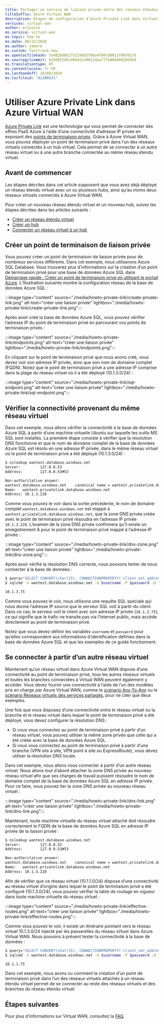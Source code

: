 ```yaml
---
title: Partager un service de liaison privée entre des réseaux étendus virtuels
titleSuffix: Azure Virtual WAN
description: Étapes de configuration d’Azure Private Link dans Virtual WAN
services: virtual-wan
author: erjosito
ms.service: virtual-wan
ms.topic: how-to
ms.date: 09/22/2020
ms.author: jomore
ms.custom: fasttrack-new
ms.openlocfilehash: fa4828d8b2752168d5f66a4f80c00611f80f0176
ms.sourcegitcommit: 829d951d5c90442a38012daaf77e86046018e5b9
ms.translationtype: HT
ms.contentlocale: fr-FR
ms.lasthandoff: 10/09/2020
ms.locfileid: "91306631"
---
```

# <a name="use-private-link-in-virtual-wan"></a>Utiliser Azure Private Link dans Azure Virtual WAN

[Azure Private Link](../private-link/private-link-overview.md) est une technologie qui vous permet de connecter des offres PaaS Azure à l’aide d’une connectivité d’adresse IP privée en exposant des [points de terminaison privés](../private-link/private-endpoint-overview.md). Grâce à Azure Virtual WAN, vous pouvez déployer un point de terminaison privé dans l’un des réseaux virtuels connectés à un hub virtuel. Cela permet de se connecter à un autre réseau virtuel ou à une autre branche connectée au même réseau étendu virtuel.

## <a name="before-you-begin"></a>Avant de commencer

Les étapes décrites dans cet article supposent que vous avez déjà déployé un réseau étendu virtuel avec un ou plusieurs hubs, ainsi qu’au moins deux réseaux virtuels connectés à Azure Virtual WAN.

Pour créer un nouveau réseau étendu virtuel et un nouveau hub, suivez les étapes décrites dans les articles suivants :

* [Créer un réseau étendu virtuel](virtual-wan-site-to-site-portal.md#openvwan)
* [Créer un hub](virtual-wan-site-to-site-portal.md#hub)
* [Connecter un réseau virtuel à un hub](virtual-wan-site-to-site-portal.md#hub)

## <a name="create-a-private-link-endpoint"></a><a name="endpoint"></a>Créer un point de terminaison de liaison privée

Vous pouvez créer un point de terminaison de liaison privée pour de nombreux services différents. Dans cet exemple, nous utiliserons Azure SQL Database. Vous trouverez plus d’informations sur la création d’un point de terminaison privé pour une base de données Azure SQL dans [Démarrage rapide : Créer un point de terminaison privé en utilisant le portail Azure](../private-link/create-private-endpoint-portal.md). L’illustration suivante montre la configuration réseau de la base de données Azure SQL :

:::image type="content" source="./media/howto-private-link/create-private-link.png" alt-text="créer une liaison privée" lightbox="./media/howto-private-link/create-private-link.png":::

Après avoir créé la base de données Azure SQL, vous pouvez vérifier l’adresse IP du point de terminaison privé en parcourant vos points de terminaison privés :

:::image type="content" source="./media/howto-private-link/endpoints.png" alt-text="créer une liaison privée" lightbox="./media/howto-private-link/endpoints.png":::

En cliquant sur le point de terminaison privé que nous avons créé, vous devez voir son adresse IP privée, ainsi que son nom de domaine complet (FQDN). Notez que le point de terminaison privé a une adresse IP comprise dans la plage du réseau virtuel où il a été déployé (10.1.3.0/24) :

:::image type="content" source="./media/howto-private-link/sql-endpoint.png" alt-text="créer une liaison privée" lightbox="./media/howto-private-link/sql-endpoint.png":::

## <a name="verify-connectivity-from-the-same-vnet"></a><a name="connectivity"></a>Vérifier la connectivité provenant du même réseau virtuel

Dans cet exemple, nous allons vérifier la connectivité à la base de données Azure SQL à partir d’une machine virtuelle Ubuntu sur laquelle les outils MS SQL sont installés. La première étape consiste à vérifier que la résolution DNS fonctionne et que le nom de domaine complet de la base de données Azure SQL est résolu en une adresse IP privée, dans le même réseau virtuel où le point de terminaison privé a été déployé (10.1.3.0/24) :

```bash
$ nslookup wantest.database.windows.net
Server:         127.0.0.53
Address:        127.0.0.53#53

Non-authoritative answer:
wantest.database.windows.net    canonical name = wantest.privatelink.database.windows.net.
Name:   wantest.privatelink.database.windows.net
Address: 10.1.3.228
```

Comme vous pouvez le voir dans la sortie précédente, le nom de domaine complet `wantest.database.windows.net` est mappé à `wantest.privatelink.database.windows.net`, que la zone DNS privée créée avec le point de terminaison privé résoudra en l’adresse IP privée `10.1.3.228`. L’examen de la zone DNS privée confirmera qu’il existe un enregistrement A pour le point de terminaison privé mappé à l’adresse IP privée :

:::image type="content" source="./media/howto-private-link/dns-zone.png" alt-text="créer une liaison privée" lightbox="./media/howto-private-link/dns-zone.png":::

Après avoir vérifié la résolution DNS correcte, nous pouvons tenter de nous connecter à la base de données :

```bash
$ query="SELECT CONVERT(char(15), CONNECTIONPROPERTY('client_net_address'));"
$ sqlcmd -S wantest.database.windows.net -U $username -P $password -Q "$query"

10.1.3.75
```

Comme vous pouvez le voir, nous utilisons une requête SQL spéciale qui nous donne l’adresse IP source que le serveur SQL voit à partir du client. Dans ce cas, le serveur voit le client avec son adresse IP privée (`10.1.3.75`), ce qui signifie que le trafic ne transite pas via l’Internet public, mais accède directement au point de terminaison privé.

Notez que vous devez définir les variables `username` et `password` pour qu’elles correspondent aux informations d’identification définies dans la base de données Azure SQL et que les exemples de ce guide fonctionnent.

## <a name="connect-from-a-different-vnet"></a><a name="vnet"></a>Se connecter à partir d’un autre réseau virtuel

Maintenant qu’un réseau virtuel dans Azure Virtual WAN dispose d’une connectivité au point de terminaison privé, tous les autres réseaux virtuels et toutes les branches connectées à Virtual WAN peuvent également y accéder. Vous devez fournir une connectivité à l’aide de l’un des modèles pris en charge par Azure Virtual WAN, comme le [scénario Any-To-Any](scenario-any-to-any.md) ou le [scénario Réseaux virtuels des services partagés](scenario-shared-services-vnet.md), pour ne citer que deux exemples.

Une fois que vous disposez d’une connectivité entre le réseau virtuel ou la branche et le réseau virtuel dans lequel le point de terminaison privé a été déployé, vous devez configurer la résolution DNS :

* Si vous vous connectez au point de terminaison privé à partir d’un réseau virtuel, vous pouvez utiliser la même zone privée que celle qui a été créée avec la base de données Azure SQL.
* Si vous vous connectez au point de terminaison privé à partir d’une branche (VPN site à site, VPN point à site ou ExpressRoute), vous devez utiliser la résolution DNS locale.

Dans cet exemple, nous allons nous connecter à partir d’un autre réseau virtuel. Nous allons tout d’abord attacher la zone DNS privée au nouveau réseau virtuel afin que ses charges de travail puissent résoudre le nom de domaine complet de la base de données Azure SQL en adresse IP privée. Pour ce faire, vous pouvez lier la zone DNS privée au nouveau réseau virtuel :

:::image type="content" source="./media/howto-private-link/dns-link.png" alt-text="créer une liaison privée" lightbox="./media/howto-private-link/dns-link.png":::

Maintenant, toute machine virtuelle du réseau virtuel attaché doit résoudre correctement le FQDN de la base de données Azure SQL en adresse IP privée de la liaison privée :

```bash
$ nslookup wantest.database.windows.net
Server:         127.0.0.53
Address:        127.0.0.53#53

Non-authoritative answer:
wantest.database.windows.net    canonical name = wantest.privatelink.database.windows.net.
Name:   wantest.privatelink.database.windows.net
Address: 10.1.3.228
```

Afin de vérifier que ce réseau virtuel (10.1.1.0/24) dispose d’une connectivité au réseau virtuel d’origine dans lequel le point de terminaison privé a été configuré (10.1.3.0/24), vous pouvez vérifier la table de routage en vigueur dans toute machine virtuelle du réseau virtuel :

:::image type="content" source="./media/howto-private-link/effective-routes.png" alt-text="créer une liaison privée" lightbox="./media/howto-private-link/effective-routes.png":::

Comme vous pouvez le voir, il existe un itinéraire pointant vers le réseau virtuel 10.1.3.0/24 injecté par les passerelles du réseau virtuel dans Azure Virtual WAN. Nous pouvons à présent tester la connectivité à la base de données :

```bash
$ query="SELECT CONVERT(char(15), CONNECTIONPROPERTY('client_net_address'));"
$ sqlcmd -S wantest.database.windows.net -U $username -P $password -Q "$query"

10.1.1.75
```

Dans cet exemple, nous avons vu comment la création d’un point de terminaison privé dans l’un des réseaux virtuels attachés à un réseau étendu virtuel permet de se connecter au reste des réseaux virtuels et des branches du réseau étendu virtuel.

## <a name="next-steps"></a>Étapes suivantes

Pour plus d’informations sur Virtual WAN, consultez la [FAQ](virtual-wan-faq.md).
